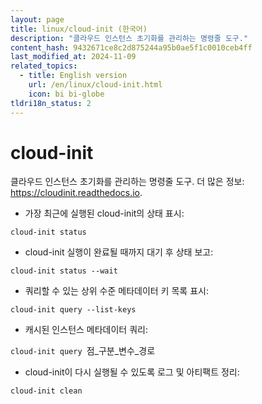 ```yaml
---
layout: page
title: linux/cloud-init (한국어)
description: "클라우드 인스턴스 초기화를 관리하는 명령줄 도구."
content_hash: 9432671ce8c2d875244a95b0ae5f1c0010ceb4ff
last_modified_at: 2024-11-09
related_topics:
  - title: English version
    url: /en/linux/cloud-init.html
    icon: bi bi-globe
tldri18n_status: 2
---
```

# cloud-init

클라우드 인스턴스 초기화를 관리하는 명령줄 도구.
더 많은 정보: <https://cloudinit.readthedocs.io>.

- 가장 최근에 실행된 cloud-init의 상태 표시:

`cloud-init status`

- cloud-init 실행이 완료될 때까지 대기 후 상태 보고:

`cloud-init status --wait`

- 쿼리할 수 있는 상위 수준 메타데이터 키 목록 표시:

`cloud-init query --list-keys`

- 캐시된 인스턴스 메타데이터 쿼리:

`cloud-init query `<span class="tldr-var badge badge-pill bg-dark-lm bg-white-dm text-white-lm text-dark-dm font-weight-bold">점_구분_변수_경로</span>

- cloud-init이 다시 실행될 수 있도록 로그 및 아티팩트 정리:

`cloud-init clean`
